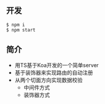## 开发
```
$ npm i
$ npm start
```

## 简介
* 用TS基于Koa开发的一个简单server
* 基于装饰器来实现路由的自动注册
* 从两个切面方向实现数据校验
   * 中间件方式
   * 装饰器方式